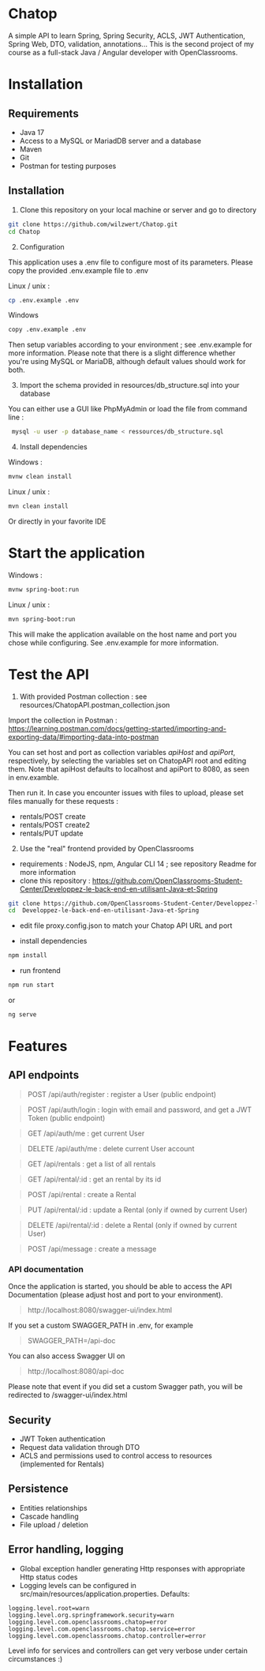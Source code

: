 # Chatop

A simple API to learn Spring, Spring Security, ACLS, JWT Authentication, Spring Web, DTO, validation, annotations... 
This is the second project of my course as a full-stack Java / Angular developer with OpenClassrooms.

# Installation
## Requirements
- Java 17
- Access to a MySQL or MariadDB server and a database
- Maven
- Git
- Postman for testing purposes

## Installation
1. Clone this repository on your local machine or server and go to directory

``` bash
git clone https://github.com/wilzwert/Chatop.git
cd Chatop
```

2. Configuration

This application uses a .env file to configure most of its parameters.
Please copy the provided .env.example file to .env

Linux / unix :
``` bash 
cp .env.example .env
```

Windows
``` bash 
copy .env.example .env
```

Then setup variables according to your environment ; see .env.example for more information.
Please note that there is a slight difference whether you're using MySQL or MariaDB, although default values should work for both.

3. Import the schema provided in resources/db_structure.sql into your database

You can either use a GUI like PhpMyAdmin or load the file from command line :

``` bash
 mysql -u user -p database_name < ressources/db_structure.sql
 ```

4. Install dependencies 

Windows : 
``` bash
mvnw clean install
```

Linux / unix :
``` bash
mvn clean install
```

Or directly in your favorite IDE


# Start the application

Windows :
``` bash 
mvnw spring-boot:run
```

Linux / unix :
``` bash 
mvn spring-boot:run
```

This will make the application available on the host name and port you chose while configuring. See .env.example for more information.

# Test the API
1. With provided Postman collection : see resources/ChatopAPI.postman_collection.json

Import the collection in Postman : https://learning.postman.com/docs/getting-started/importing-and-exporting-data/#importing-data-into-postman

You can set host and port as collection variables _apiHost_ and _apiPort_, respectively,  by selecting the variables set on ChatopAPI root and editing them. 
Note that apiHost defaults to localhost and apiPort to 8080, as seen in env.examble.

Then run it. 
In case you encounter issues with files to upload, please set files manually for these requests :
- rentals/POST create
- rentals/POST create2
- rentals/PUT update

2. Use the "real" frontend provided by OpenClassrooms
- requirements : NodeJS, npm, Angular CLI 14 ; see repository Readme for more information 
- clone this repository : https://github.com/OpenClassrooms-Student-Center/Developpez-le-back-end-en-utilisant-Java-et-Spring
``` bash 
git clone https://github.com/OpenClassrooms-Student-Center/Developpez-le-back-end-en-utilisant-Java-et-Spring
cd  Developpez-le-back-end-en-utilisant-Java-et-Spring
```

- edit file proxy.config.json to match your Chatop API URL and port

- install dependencies
``` bash 
npm install
```

- run frontend
``` bash 
npm run start
```
or
``` bash 
ng serve
```

# Features
## API endpoints
> POST /api/auth/register : register a User (public endpoint)

> POST /api/auth/login : login with email and password, and get a JWT Token (public endpoint)

> GET /api/auth/me : get current User

> DELETE /api/auth/me : delete current User account 

> GET /api/rentals : get a list of all rentals

> GET /api/rental/:id : get an rental by its id

> POST /api/rental : create a Rental

> PUT /api/rental/:id : update a Rental (only if owned by current User)

> DELETE /api/rental/:id : delete a Rental (only if owned by current User)

> POST /api/message : create a message

### API documentation
Once the application is started, you should be able to access the API Documentation (please adjust host and port to your environment).
> http://localhost:8080/swagger-ui/index.html

If you set a custom SWAGGER_PATH in .env, for example 
> SWAGGER_PATH=/api-doc

You can also access Swagger UI on
> http://localhost:8080/api-doc

Please note that event if you did set a custom Swagger path, you will be redirected to /swagger-ui/index.html

## Security
- JWT Token authentication
- Request data validation through DTO
- ACLS and permissions used to control access to resources (implemented for Rentals)

## Persistence
- Entities relationships
- Cascade handling
- File upload / deletion

## Error handling, logging
- Global exception handler generating Http responses with appropriate Http status codes
- Logging levels can be configured in src/main/resources/application.properties. Defaults:

```
logging.level.root=warn
logging.level.org.springframework.security=warn
logging.level.com.openclassrooms.chatop=error
logging.level.com.openclassrooms.chatop.service=error
logging.level.com.openclassrooms.chatop.controller=error
```

Level info for services and controllers can get very verbose under certain circumstances  :)









